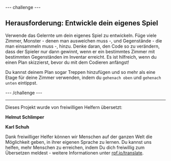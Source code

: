 --- challenge ---

## Herausforderung: Entwickle dein eigenes Spiel

Verwende das Gelernte um dein eigenes Spiel zu entwickeln. Füge viele Zimmer, Monster - denen man ausweichen muss -, und Gegenstände - die man einsammeln muss -, hinzu. Denke daran, den Code so zu verändern, dass der Spieler nur dann gewinnt, wenn er ein bestimmtes Zimmer mit bestimmten Gegenständen im Inventar erreicht. Es ist hilfreich, wenn du einen Plan skizzierst, bevor du mit dem Codieren anfängst!

Du kannst deinem Plan sogar Treppen hinzufügen und so mehr als eine Etage für deine Zimmer verwenden, indem du `gehenach oben` und `gehenach unten` eintippst.

--- /challenge ---
***
Dieses Projekt wurde von freiwilligen Helfern übersetzt:

**Helmut Schlimper**

**Karl Schuh**

Dank freiwilliger Helfer können wir Menschen auf der ganzen Welt die Möglichkeit geben, in ihrer eigenen Sprache zu lernen. Du kannst uns helfen, mehr Menschen zu erreichen, indem Du dich freiwillig zum Übersetzen meldest - weitere Informationen unter [rpf.io/translate](https://rpf.io/translate).
